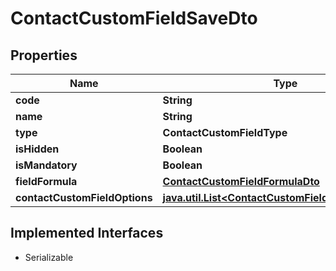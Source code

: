 

# ContactCustomFieldSaveDto


## Properties

Name | Type | Description | Notes
------------ | ------------- | ------------- | -------------
**code** | **String** |  | 
**name** | **String** |  | 
**type** | **ContactCustomFieldType** |  | 
**isHidden** | **Boolean** |  | 
**isMandatory** | **Boolean** |  | 
**fieldFormula** | [**ContactCustomFieldFormulaDto**](ContactCustomFieldFormulaDto.md) |  |  [optional]
**contactCustomFieldOptions** | [**java.util.List&lt;ContactCustomFieldOptionSaveDto&gt;**](ContactCustomFieldOptionSaveDto.md) |  |  [optional]


## Implemented Interfaces

* Serializable


